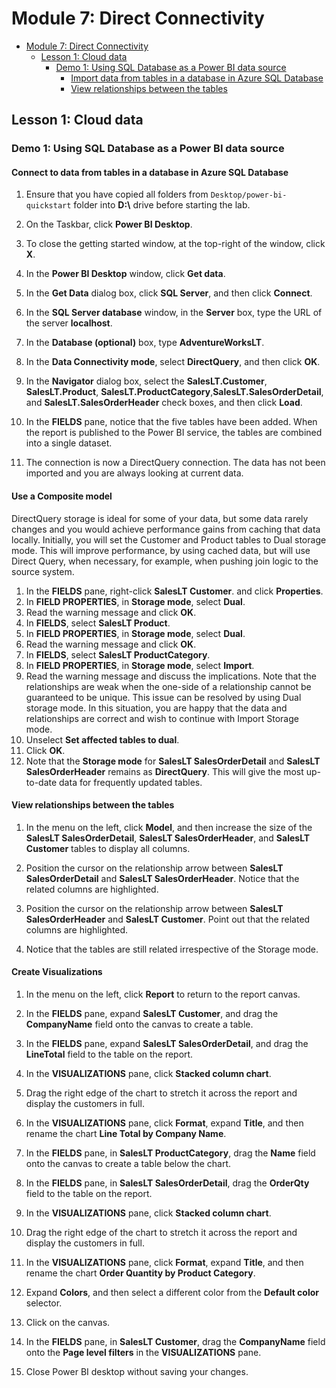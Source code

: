 # Module 7: Direct Connectivity

- [Module 7: Direct Connectivity](#module-7-direct-connectivity)
  - [Lesson 1: Cloud data](#lesson-1-cloud-data)
    - [Demo 1: Using  SQL Database as a Power BI data source](#demo-1-using-sql-database-as-a-power-bi-data-source)
      - [Import data from tables in a database in Azure SQL Database](#import-data-from-tables-in-a-database-in-azure-sql-database)
      - [View relationships between the tables](#view-relationships-between-the-tables)


## Lesson 1: Cloud data

### Demo 1: Using SQL Database as a Power BI data source

#### Connect to data from tables in a database in Azure SQL Database

1. Ensure that you have copied all folders from `Desktop/power-bi-quickstart` folder into **D:\\** drive before starting the lab.

2. On the Taskbar, click **Power BI Desktop**.

3. To close the getting started window, at the top-right of the window, click **X**.

6. In the **Power BI Desktop** window, click **Get data**.

7. In the **Get Data** dialog box, click **SQL Server**, and then click **Connect**.

8. In the **SQL Server database** window, in the **Server** box, type the URL of the server **localhost**.

9. In the **Database (optional)** box, type **AdventureWorksLT**.

10. In the **Data Connectivity mode**, select **DirectQuery**, and then click **OK**.

13. In the **Navigator** dialog box, select the **SalesLT.Customer**, **SalesLT.Product**, **SalesLT.ProductCategory**,**SalesLT.SalesOrderDetail**, and **SalesLT.SalesOrderHeader** check boxes, and then click **Load**.

14. In the **FIELDS** pane, notice that the five tables have been added. When the report is published to the Power BI service, the tables are combined into a single dataset.

15. The connection is now a DirectQuery connection. The data has not been imported and you are always looking at current data.

#### Use a Composite model

DirectQuery storage is ideal for some of your data, but some data rarely changes and you would achieve performance gains from caching that data locally. Initially, you will set the Customer and Product tables to Dual storage mode. This will improve performance, by using cached data, but will use Direct Query, when necessary, for example, when pushing join logic to the source system.

1. In the **FIELDS** pane, right-click **SalesLT Customer**. and click **Properties**.
1. In **FIELD PROPERTIES**, in **Storage mode**, select **Dual**.
1. Read the warning message and click **OK**.
1. In **FIELDS**, select **SalesLT Product**.
1. In **FIELD PROPERTIES**, in **Storage mode**, select **Dual**.
1. Read the warning message and click **OK**.
1. In **FIELDS**, select **SalesLT ProductCategory**.
1. In **FIELD PROPERTIES**, in **Storage mode**, select **Import**.
1. Read the warning message and discuss the implications. Note that the relationships are weak when the one-side of a relationship cannot be guaranteed to be unique. This issue can be resolved by using Dual storage mode. In this situation, you are happy that the data and relationships are correct and wish to continue with Import Storage mode.
1. Unselect **Set affected tables to dual**.
1. Click **OK**.
1. Note that the **Storage mode** for **SalesLT SalesOrderDetail** and **SalesLT SalesOrderHeader** remains as **DirectQuery**. This will give the most up-to-date data for frequently updated tables.

#### View relationships between the tables

1. In the menu on the left, click **Model**, and then increase the size of the **SalesLT SalesOrderDetail**, **SalesLT SalesOrderHeader**, and **SalesLT Customer** tables to display all columns.

2. Position the cursor on the relationship arrow between **SalesLT SalesOrderDetail** and **SalesLT SalesOrderHeader**. Notice that the related columns are highlighted.

3. Position the cursor on the relationship arrow between **SalesLT SalesOrderHeader** and **SalesLT Customer**. Point out that the related columns are highlighted.
1. Notice that the tables are still related irrespective of the Storage mode.

#### Create Visualizations

1. In the menu on the left, click **Report** to return to the report canvas.

1. In the **FIELDS** pane, expand **SalesLT Customer**, and drag the **CompanyName** field onto the canvas to create a table.

1. In the **FIELDS** pane, expand **SalesLT SalesOrderDetail**, and drag the **LineTotal** field to the table on the report.

1. In the **VISUALIZATIONS** pane, click **Stacked column chart**.

1. Drag the right edge of the chart to stretch it across the report and display the customers in full.

1. In the **VISUALIZATIONS** pane, click **Format**, expand **Title**, and then rename the chart **Line Total by Company Name**.

1. In the **FIELDS** pane, in **SalesLT ProductCategory**, drag the **Name** field onto the canvas to create a table below the chart.

1. In the **FIELDS** pane, in **SalesLT SalesOrderDetail**, drag the **OrderQty** field to the table on the report.

1. In the **VISUALIZATIONS** pane, click **Stacked column chart**.

1. Drag the right edge of the chart to stretch it across the report and display the customers in full.

1. In the **VISUALIZATIONS** pane, click **Format**, expand **Title**, and then rename the chart **Order Quantity by Product Category**.

1. Expand **Colors**, and then select a different color from the **Default color** selector.

1. Click on the canvas.

1. In the **FIELDS** pane, in **SalesLT Customer**, drag the **CompanyName** field onto the **Page level filters** in the **VISUALIZATIONS** pane.

1. Close Power BI desktop without saving your changes.
